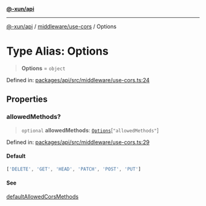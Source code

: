 [**@-xun/api**](../../../README.md)

***

[@-xun/api](../../../README.md) / [middleware/use-cors](../README.md) / Options

# Type Alias: Options

> **Options** = `object`

Defined in: [packages/api/src/middleware/use-cors.ts:24](https://github.com/Xunnamius/api-utils/blob/60863c4db4ba817b2926c481da6a42f07a7c9992/packages/api/src/middleware/use-cors.ts#L24)

## Properties

### allowedMethods?

> `optional` **allowedMethods**: [`Options`](../../check-method/type-aliases/Options.md)\[`"allowedMethods"`\]

Defined in: [packages/api/src/middleware/use-cors.ts:29](https://github.com/Xunnamius/api-utils/blob/60863c4db4ba817b2926c481da6a42f07a7c9992/packages/api/src/middleware/use-cors.ts#L29)

#### Default

```ts
['DELETE', 'GET', 'HEAD', 'PATCH', 'POST', 'PUT']
```

#### See

[defaultAllowedCorsMethods](../variables/defaultAllowedCorsMethods.md)
